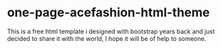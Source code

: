 # one-page-acefashion-html-theme
This is a free html template i designed with bootstrap years back and just decided to share it with the world, I hope it will be of help to someone.
